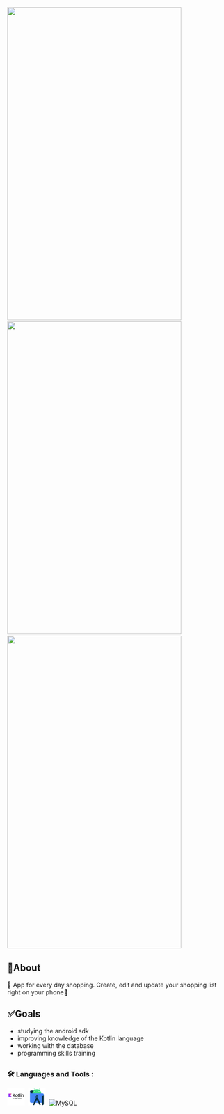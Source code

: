 <div>
  <img src="https://i.ibb.co/3vGS8LV/bd7-Kz9-S81-Gsuefh4i-7u05e0x-Oz3dn2r-Fe5h-QFgnc-WA7p-Dnv-Sy5-Y7-WWOLt5-I-mp-NRKR8-Citg-T9rv-Zr-d16q.jpg" width="400" height="720"/>&nbsp; 
  <img src="https://i.ibb.co/YhCrv86/i0mw-A04l-Jg-GS3-CE-52-KRa36rk-Z30-Rx-VHey-0-29r-Qd-Miz9-KR-u-VJx7wxdl7-Y760-Et-XP5kt-Gd-KDUN2jc8f-B.jpg" width="400" height="720"/>&nbsp;
  <img src="https://i.ibb.co/ct6LXKB/lfy-Ad-Ss-U8-Fb6-HQJa-Csi7vwwzs7k-Yn4z-v2-Wi6zc1rz-IN-n-jy-WG3o-Fb-S-i0m6-z-YN3-XIpi2g-UFuan-MRDWNHD.jpg"width="400" height="720"/>&nbsp;
</div>

## :triangular_flag_on_post:About
📱 App for every day shopping. Create, edit and update your shopping list right on your phone📝
## :white_check_mark:Goals
<ul>
    <li>studying the android sdk</li>
    <li>improving knowledge of the Kotlin language</li>
    <li>working with the database</li>
    <li>programming skills training</li>
</ul>

##
### :hammer_and_wrench: Languages and Tools :
<div>
  <img src="https://github.com/devicons/devicon/blob/master/icons/kotlin/kotlin-original-wordmark.svg" title="Kotlin" alt="Kotlin" width="40" height="40"/>&nbsp;
  <img src="https://github.com/devicons/devicon/blob/master/icons/androidstudio/androidstudio-original.svg" title="AndroidStudio"  alt="AndroidStudio" width="40"
  <img src="https://github.com/simple-icons/simple-icons/blob/develop/icons/sqlite.svg" title="SQLite"  alt="MySQL" width="40" height="40"/>&nbsp;
  <img src="https://github.com/simple-icons/simple-icons/blob/develop/icons/sqlite.svg" title="SQLite"  alt="MySQL" width="40" height="40"/>&nbsp;
</div>
